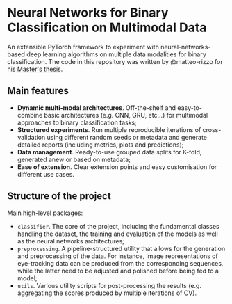 # Neural Networks for Binary Classification on Multimodal Data

An extensible PyTorch framework to experiment with neural-networks-based deep learning algorithms on multiple data modalities for binary classification. The code in this repository was written by @matteo-rizzo for his [Master's thesis](https://www.researchgate.net/publication/365470266_Neural_networks_for_predicting_early-stage_Alzheimer's_disease_on_a_multimodal_dataset).

## Main features

* **Dynamic multi-modal architectures**. Off-the-shelf and easy-to-combine basic architectures (e.g. CNN, GRU, etc…) for
  multimodal approaches to binary classification tasks;
* **Structured experiments**. Run multiple reproducible iterations of cross-validation using different random seeds or
  metadata and generate detailed reports (including metrics, plots and predictions);
* **Data management**. Ready-to-use grouped data splits for K-fold, generated anew or based on metadata;
* **Ease of extension**. Clear extension points and easy customisation for different use cases.

## Structure of the project

Main high-level packages:

* `classifier`. The core of the project, including the fundamental classes handling the dataset, the training and
  evaluation of the models as well as the neural networks architectures;
* `preprocessing`. A pipeline-structured utility that allows for the generation and preprocessing of the data. For
  instance, image representations of eye-tracking data can be produced from the corresponding sequences, while the
  latter need to be adjusted and polished before being fed to a model;
* `utils`. Various utility scripts for post-processing the results (e.g. aggregating the scores produced by multiple
  iterations of CV).
